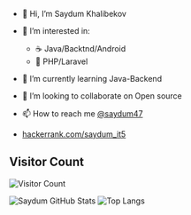 
- 👋 Hi, I’m Saydum Khalibekov
- 👀 I’m interested in:
  - :coffee: Java/Backtnd/Android
  - :elephant: PHP/Laravel
 
- 🌱 I’m currently learning Java-Backend
- 💞️ I’m looking to collaborate on Open source
- 📫 How to reach me [@saydum47](https://t.me/saydum47)
- [hackerrank.com/saydum_it5](https://www.hackerrank.com/saydum_it5)

## Visitor Count
![Visitor Count](https://profile-counter.glitch.me/saydum/count.svg)

![Saydum GitHub Stats](https://github-readme-stats.vercel.app/api?username=saydum&count_private=true&hide=contribs&show_icons=true&theme=highcontrast)
![Top Langs](https://github-readme-stats.vercel.app/api/top-langs/?username=saydum&count_private=true&hide=tsql&langs_count=7&theme=highcontrast&layout=compact)

